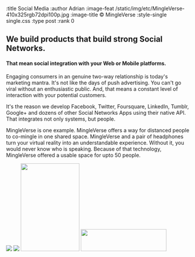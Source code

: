 :title Social Media
:author Adrian
:image-feat /static/img/etc/MingleVerse-410x325rgb72dpi100p.jpg
:image-title &#169; MingleVerse
:style-single single.css
:type post
:rank 0

<h2>We build products that build strong Social Networks.</h2>
<h4>That mean social integration with your Web or Mobile platforms.</h4>

<p>Engaging consumers in an genuine two-way relationship is today's marketing mantra. It's not like the days of push advertising. You can't go viral without an enthusiastic public. And, that means a constant level of interaction with your potential customers.</p>

<p>It's the reason we develop Facebook, Twitter, Foursquare, LinkedIn, Tumblr, Google+ and dozens of other Social Networks Apps using their native API. That integrates not only systems, but people.</p>

<p>MingleVerse is one example. MingleVerse offers a way for distanced people to co-mingle in one shared space. MingleVerse and a pair of headphones turn your virtual reality into an understandable experience. Without it, you would never know who is speaking. Because of that technology, MingleVerse offered a usable space for upto 50 people.</p>

<img src="/static/img/logos/polaroid-icon/all-1.png" />
<img src="/static/img/logos/polaroid-icon/all-2.png" />
<img src="/static/img/logos/etc/SocialMediaOniPhone-320x480rgb72dpi.png" width="160" height="240"/>
<img src="/static/img/logos/heroku/heroku-logo-light-234x60.png" width="234" height="60"/>
